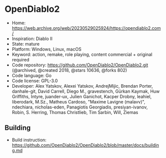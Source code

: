 # OpenDiablo2

- Home: https://web.archive.org/web/20230529025924/https://opendiablo2.com/
- Inspiration: Diablo II
- State: mature
- Platform: Windows, Linux, macOS
- Keyword: action, remake, role playing, content commercial + original required
- Code repository: https://github.com/OpenDiablo2/OpenDiablo2.git (@archived, @created 2018, @stars 10636, @forks 802)
- Code language: Go
- Code license: GPL-3.0
- Developer: Alex Yatskov, Alexei Yatskov, AndrejMijic, Brendan Porter, danhale-git, David Carrell, Diego M., gravestench, Gürkan Kaymak, Huw Griffiths, Intyre, juander-ux, Julien Ganichot, Kacper Drobny, leahiel, liberodark, M.Sz., Matheus Cardoso, "Maxime Lavigne (malavv)", ndechiara, nicholas-eden, Panagiotis Georgiadis, presiyan-ivanov, Robin, S. Herring, Thomas Christlieb, Tim Sarbin, Will, Ziemas

## Building

- Build instruction: https://github.com/OpenDiablo2/OpenDiablo2/blob/master/docs/building.md
